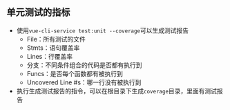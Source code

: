 ## 单元测试的指标

* 使用`vue-cli-service test:unit --coverage`可以生成测试报告
  + File：所有测试的文件
  + Stmts：语句覆盖率
  + Lines：行覆盖率
  + 分支：不同条件组合的代码是否都有执行到
  + Funcs：是否每个函数都有被执行到
  + Uncovered Line #s：哪一行没有被执行到
* 执行生成测试报告的指令，可以在根目录下生成`coverage`目录，里面有测试报告
